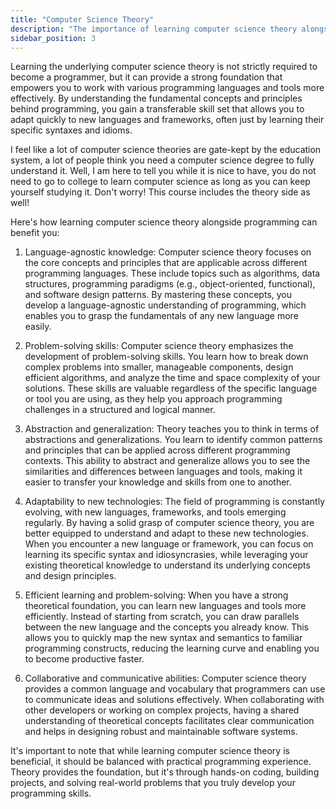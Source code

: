 ```yaml
---
title: "Computer Science Theory"
description: "The importance of learning computer science theory alongside programming"
sidebar_position: 3
---
```


Learning the underlying computer science theory is not strictly required to become a programmer, but it can provide a strong foundation that empowers you to work with various programming languages and tools more effectively. By understanding the fundamental concepts and principles behind programming, you gain a transferable skill set that allows you to adapt quickly to new languages and frameworks, often just by learning their specific syntaxes and idioms.

I feel like a lot of computer science theories are gate-kept by the education system, a lot of people think you need a computer science degree to fully understand it. Well, I am here to tell you while it is nice to have, you do not need to go to college to learn computer science as long as you can keep yourself studying it. Don't worry! This course includes the theory side as well!

Here's how learning computer science theory alongside programming can benefit you:

1. Language-agnostic knowledge: Computer science theory focuses on the core concepts and principles that are applicable across different programming languages. These include topics such as algorithms, data structures, programming paradigms (e.g., object-oriented, functional), and software design patterns. By mastering these concepts, you develop a language-agnostic understanding of programming, which enables you to grasp the fundamentals of any new language more easily.

2. Problem-solving skills: Computer science theory emphasizes the development of problem-solving skills. You learn how to break down complex problems into smaller, manageable components, design efficient algorithms, and analyze the time and space complexity of your solutions. These skills are valuable regardless of the specific language or tool you are using, as they help you approach programming challenges in a structured and logical manner.

3. Abstraction and generalization: Theory teaches you to think in terms of abstractions and generalizations. You learn to identify common patterns and principles that can be applied across different programming contexts. This ability to abstract and generalize allows you to see the similarities and differences between languages and tools, making it easier to transfer your knowledge and skills from one to another.

4. Adaptability to new technologies: The field of programming is constantly evolving, with new languages, frameworks, and tools emerging regularly. By having a solid grasp of computer science theory, you are better equipped to understand and adapt to these new technologies. When you encounter a new language or framework, you can focus on learning its specific syntax and idiosyncrasies, while leveraging your existing theoretical knowledge to understand its underlying concepts and design principles.

5. Efficient learning and problem-solving: When you have a strong theoretical foundation, you can learn new languages and tools more efficiently. Instead of starting from scratch, you can draw parallels between the new language and the concepts you already know. This allows you to quickly map the new syntax and semantics to familiar programming constructs, reducing the learning curve and enabling you to become productive faster.

6. Collaborative and communicative abilities: Computer science theory provides a common language and vocabulary that programmers can use to communicate ideas and solutions effectively. When collaborating with other developers or working on complex projects, having a shared understanding of theoretical concepts facilitates clear communication and helps in designing robust and maintainable software systems.

It's important to note that while learning computer science theory is beneficial, it should be balanced with practical programming experience. Theory provides the foundation, but it's through hands-on coding, building projects, and solving real-world problems that you truly develop your programming skills.